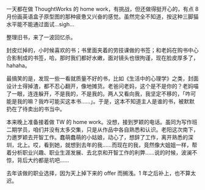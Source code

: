 一天都在做 ThoughtWorks 的 home work，有挑战，但还做得挺开心的，有点 8 月份画英语盒子原型图的那种疲惫又兴奋的感觉。虽然完全不知道，按这种三脚猫水平能不能通过面试…sigh…



整理旧书，来了一波回忆杀。

封皮烂掉的，小时候喜欢的书；书里面夹着的劳技课做的书签；和老妈在购书中心合影制成的书签，哈，那时我们都好水嫩，面对镜头也很拘谨，现在脸皮厚多了，hahaha。

最搞笑的是，发现一些一看就质量不好的书，比如《生活中的心理学》之类，封面设计土得掉渣，都不忍心翻开，像地摊货。老爸问老妈，这个是不是你的？老妈喵了一眼，连连躲开，不是我的，不是我的。两人又看向我，我坚定不移的，「咋可能是我的嘛？我咋可能买这本书……」。于是，这本不知道主人是谁的书，被默默扔在了待卖出的书当中。



本来晚上准备接着做 TW 的 home work。没想，接到罗颖的电话。虽同为写作班二期学员，咱们并没有太多交集，只是从作品中各自熟悉和认识。老阳这次南下，力邀罗颖去开智工作。蠢萌蠢萌的小姑娘，动心了，想辞了工作，离开熟悉的深圳，北上。哎，看到她，就想到去年的我……而现在的我，竟然像大姐姐一样，帮着分析职业兴趣、职业生涯发展、去北京和开智工作的利弊……说的时候，波澜不惊，背后大约都是坑吧……

去年该做的职业选择，因为天上掉下来的 offer 而搁浅。1 年之后补上，也不算太迟。
